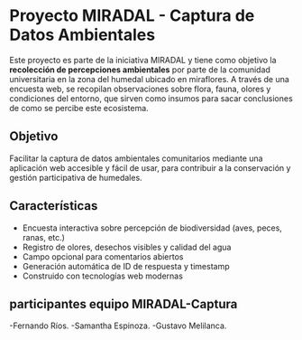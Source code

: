 # Proyecto MIRADAL - Captura de Datos Ambientales

Este proyecto es parte de la iniciativa MIRADAL y tiene como objetivo la **recolección de percepciones ambientales** por parte de la comunidad universitaria en la zona del humedal ubicado en miraflores. A través de una encuesta web, se recopilan observaciones sobre flora, fauna, olores y condiciones del entorno, que sirven como insumos para sacar conclusiones de como se percibe este ecosistema.

## Objetivo

Facilitar la captura de datos ambientales comunitarios mediante una aplicación web accesible y fácil de usar, para contribuir a la conservación y gestión participativa de humedales.

## Características

- Encuesta interactiva sobre percepción de biodiversidad (aves, peces, ranas, etc.)
- Registro de olores, desechos visibles y calidad del agua
- Campo opcional para comentarios abiertos
- Generación automática de ID de respuesta y timestamp
- Construido con tecnologías web modernas

## participantes equipo MIRADAL-Captura

-Fernando Ríos.
-Samantha Espinoza.
-Gustavo Melilanca.
